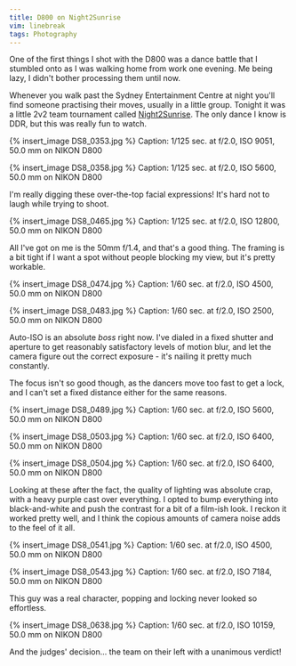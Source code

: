 ```yaml
---
title: D800 on Night2Sunrise
vim: linebreak
tags: Photography
---
```


One of the first things I shot with the D800 was a dance battle that I stumbled onto as I was walking home from work one evening. Me being lazy, I didn't bother processing them until now.

Whenever you walk past the Sydney Entertainment Centre at night you'll find someone practising their moves, usually in a little group. Tonight it was a little 2v2 team tournament called [Night2Sunrise](http://ozpoppinseen.wordpress.com/2012/05/03/n2s-autumn-jam-sessions-fri-4th-may-12/). The only dance I know is DDR, but this was really fun to watch.

{% insert_image DS8_0353.jpg %}
Caption: 1/125 sec. at f/2.0, ISO 9051, 50.0 mm on NIKON D800

{% insert_image DS8_0358.jpg %}
Caption: 1/125 sec. at f/2.0, ISO 5600, 50.0 mm on NIKON D800

I'm really digging these over-the-top facial expressions! It's hard not to laugh while trying to shoot.

{% insert_image DS8_0465.jpg %}
Caption: 1/125 sec. at f/2.0, ISO 12800, 50.0 mm on NIKON D800

All I've got on me is the 50mm f/1.4, and that's a good thing. The framing is a bit tight if I want a spot without people blocking my view, but it's pretty workable.

{% insert_image DS8_0474.jpg %}
Caption: 1/60 sec. at f/2.0, ISO 4500, 50.0 mm on NIKON D800

{% insert_image DS8_0483.jpg %}
Caption: 1/60 sec. at f/2.0, ISO 2500, 50.0 mm on NIKON D800

Auto-ISO is an absolute *boss* right now. I've dialed in a fixed shutter and aperture to get reasonably satisfactory levels of motion blur, and let the camera figure out the correct exposure - it's nailing it pretty much constantly.

The focus isn't so good though, as the dancers move too fast to get a lock, and I can't set a fixed distance either for the same reasons.

{% insert_image DS8_0489.jpg %}
Caption: 1/60 sec. at f/2.0, ISO 5600, 50.0 mm on NIKON D800

{% insert_image DS8_0503.jpg %}
Caption: 1/60 sec. at f/2.0, ISO 6400, 50.0 mm on NIKON D800

{% insert_image DS8_0504.jpg %}
Caption: 1/60 sec. at f/2.0, ISO 6400, 50.0 mm on NIKON D800

Looking at these after the fact, the quality of lighting was absolute crap, with a heavy purple cast over everything. I opted to bump everything into black-and-white and push the contrast for a bit of a film-ish look. I reckon it worked pretty well, and I think the copious amounts of camera noise adds to the feel of it all.

{% insert_image DS8_0541.jpg %}
Caption: 1/60 sec. at f/2.0, ISO 4500, 50.0 mm on NIKON D800

{% insert_image DS8_0543.jpg %}
Caption: 1/60 sec. at f/2.0, ISO 7184, 50.0 mm on NIKON D800

This guy was a real character, popping and locking never looked so effortless.

{% insert_image DS8_0638.jpg %}
Caption: 1/60 sec. at f/2.0, ISO 10159, 50.0 mm on NIKON D800

And the judges' decision... the team on their left with a unanimous verdict!
